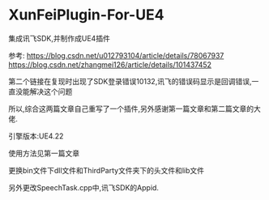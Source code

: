 # XunFeiPlugin-For-UE4
集成讯飞SDK,并制作成UE4插件

参考: https://blog.csdn.net/u012793104/article/details/78067937 
      https://blog.csdn.net/zhangmei126/article/details/101437452
      
第二个链接在复现时出现了SDK登录错误10132,讯飞的错误码显示是回调错误,一直没能解决这个问题

所以,综合这两篇文章自己重写了一个插件,另外感谢第一篇文章和第二篇文章的大佬.

引擎版本:UE4.22

使用方法见第一篇文章

更换bin文件下dll文件和ThirdParty文件夹下的头文件和lib文件

另外更改SpeechTask.cpp中,讯飞SDK的Appid.